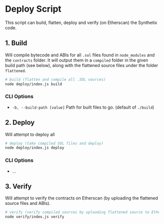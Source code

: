# Deploy Script

This script can build, flatten, deploy and verify (on Etherscan) the Synthetix code.

## 1. Build

Will compile bytecode and ABIs for all `.sol` files found in `node_modules` and the `contracts` folder. It will output them in a `compiled` folder in the given build path (see below), along with the flattened source files under the folder `flattened`.

```bash
# build (flatten and compile all .SOL sources)
node deploy/index.js build
```

### CLI Options

- `-b, --build-path [value]` Path for built files to go. (default of `./build`)

## 2. Deploy

Will attempt to deploy all

```bash
# deploy (take compiled SOL files and deploy)
node deploy/index.js deploy
```

### CLI Options

- ...

## 3. Verify

Will attempt to verify the contracts on Etherscan (by uploading the flattened source files and ABIs).

```bash
# verify (verify compiled sources by uploading flattened source to Etherscan via their API)
node verify/index.js verify
```
